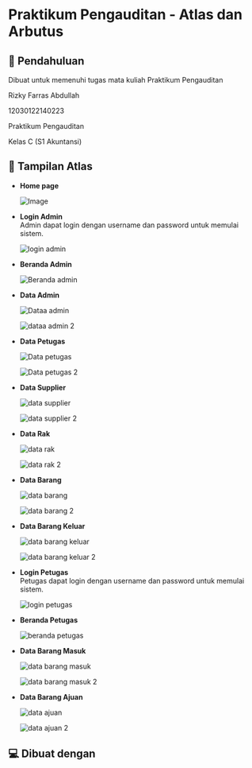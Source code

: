 # Praktikum Pengauditan - Atlas dan Arbutus

## 📖 Pendahuluan
Dibuat untuk memenuhi tugas mata kuliah Praktikum Pengauditan

Rizky Farras Abdullah<br>

12030122140223<br>

Praktikum Pengauditan<br>

Kelas C (S1 Akuntansi)<br>

  
## 🔎 Tampilan Atlas

* **Home page**<br>
    

    ![Image](https://github.com/user-attachments/assets/f12239d3-c63c-4f86-83be-3654a5963954)

* **Login Admin**<br>
    Admin dapat login dengan username dan password untuk memulai sistem. 

    ![login admin](https://github.com/RizkyFarrasAbdullah/Sistem-Persediaan-Barang/assets/152374263/0fe053dc-1cc6-402e-9af5-3b42e4efcf8f)

* **Beranda Admin**<br>

    ![Beranda admin](https://github.com/RizkyFarrasAbdullah/Sistem-Persediaan-Barang/assets/152374263/ef53274f-3f6c-4329-b279-6193829a83b6)
  
* **Data Admin**<br>

    ![Dataa admin](https://github.com/RizkyFarrasAbdullah/Sistem-Persediaan-Barang/assets/152374263/ce431cb9-ec85-41da-b1ba-b257d27c9a83)
  
    ![dataa admin 2](https://github.com/RizkyFarrasAbdullah/Sistem-Persediaan-Barang/assets/152374263/bb255835-1ada-4ae1-a494-e723834311e4)

* **Data Petugas**<br>

    ![Data petugas](https://github.com/RizkyFarrasAbdullah/Sistem-Persediaan-Barang/assets/152374263/93fa3bfd-b2bf-4a1c-994a-300bd80fb6e1)
  
    ![Data petugas 2](https://github.com/RizkyFarrasAbdullah/Sistem-Persediaan-Barang/assets/152374263/fef3a0c0-aa84-489a-bd0f-54aa3e81e697)

* **Data Supplier**<br>

    ![data supplier](https://github.com/RizkyFarrasAbdullah/Sistem-Persediaan-Barang/assets/152374263/8e62dffe-733d-496e-a959-34f75421b3a4)
  
    ![data supplier 2](https://github.com/RizkyFarrasAbdullah/Sistem-Persediaan-Barang/assets/152374263/f03d40b1-7b04-45fe-836a-f2c4c885ecf5)

* **Data Rak**<br>

    ![data rak](https://github.com/RizkyFarrasAbdullah/Sistem-Persediaan-Barang/assets/152374263/17d445eb-4bef-49c1-928c-3946d5ddd86e)
  
    ![data rak 2](https://github.com/RizkyFarrasAbdullah/Sistem-Persediaan-Barang/assets/152374263/01db9300-92ef-413e-9ac6-f2e7b161bc75)

* **Data Barang**<br>

    ![data barang](https://github.com/RizkyFarrasAbdullah/Sistem-Persediaan-Barang/assets/152374263/f8dcaf7d-9c47-4ac0-9425-876ed47f90aa)

    ![data barang 2](https://github.com/RizkyFarrasAbdullah/Sistem-Persediaan-Barang/assets/152374263/b8ab8c26-f0ed-4b0c-8265-4bd62e108efd)
  
* **Data Barang Keluar**<br>

    ![data barang keluar](https://github.com/RizkyFarrasAbdullah/Sistem-Persediaan-Barang/assets/152374263/a4a4f20d-5737-4ed4-a3ed-ed24bd5c5d03)

    ![data barang keluar 2](https://github.com/RizkyFarrasAbdullah/Sistem-Persediaan-Barang/assets/152374263/d85cc9ee-c45b-4818-a3b1-727c300d5b65)



* **Login Petugas**<br>
    Petugas dapat login dengan username dan password untuk memulai sistem. 

    ![login petugas](https://github.com/RizkyFarrasAbdullah/Sistem-Persediaan-Barang/assets/152374263/32e98214-352f-4af0-85e6-9ec76892d2a1)

* **Beranda Petugas**<br>
  
    ![beranda petugas](https://github.com/RizkyFarrasAbdullah/Sistem-Persediaan-Barang/assets/152374263/b5538755-a64b-4a95-8b7e-a59cc207e3b0)

* **Data Barang Masuk**<br>
  
    ![data barang masuk](https://github.com/RizkyFarrasAbdullah/Sistem-Persediaan-Barang/assets/152374263/386ae5d2-5194-4464-bfa1-9f11fc0ebd7f)

    ![data barang masuk 2](https://github.com/RizkyFarrasAbdullah/Sistem-Persediaan-Barang/assets/152374263/e00aa1ad-02a0-41a7-a165-82103d7ba3d5)
    
* **Data Barang Ajuan**<br>

    ![data ajuan](https://github.com/RizkyFarrasAbdullah/Sistem-Persediaan-Barang/assets/152374263/e317191f-147e-4f18-bbf9-d3d93d1a8825)

    ![data ajuan 2](https://github.com/RizkyFarrasAbdullah/Sistem-Persediaan-Barang/assets/152374263/bf08e1a4-dda0-4b11-8a16-96f3584bc5b7)

  
## 💻 Dibuat dengan
